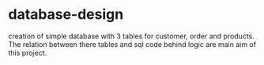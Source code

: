 # database-design
creation of simple database with 3 tables for customer, order and products. The relation between there tables and sql code behind logic are main aim of this project.
